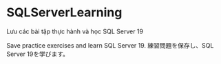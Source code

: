 # SQLServerLearning
Lưu các bài tập thực hành và học SQL Server 19

Save practice exercises and learn SQL Server 19.
練習問題を保存し、SQL Server 19を学びます。